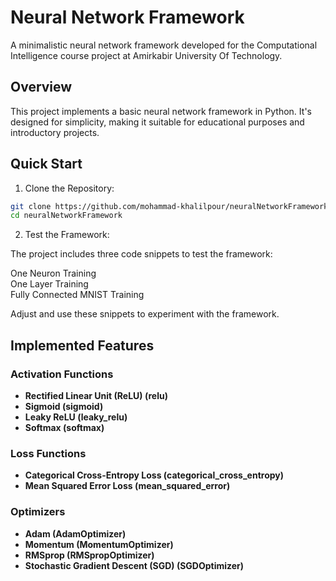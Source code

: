 # Neural Network Framework
A minimalistic neural network framework developed for the Computational Intelligence course project at Amirkabir University Of Technology.

## Overview
This project implements a basic neural network framework in Python. It's designed for simplicity, making it suitable for educational purposes and introductory projects.


## Quick Start
1. Clone the Repository:

``` bash
git clone https://github.com/mohammad-khalilpour/neuralNetworkFramework.git
cd neuralNetworkFramework
```
2. Test the Framework:

The project includes three code snippets to test the framework:

One Neuron Training \
One Layer Training \
Fully Connected MNIST Training 


Adjust and use these snippets to experiment with the framework.

## Implemented Features

### Activation Functions

- **Rectified Linear Unit (ReLU) (relu)**
- **Sigmoid (sigmoid)**
- **Leaky ReLU (leaky_relu)**
- **Softmax (softmax)**


### Loss Functions

- **Categorical Cross-Entropy Loss (categorical_cross_entropy)**
- **Mean Squared Error Loss (mean_squared_error)**

### Optimizers

- **Adam (AdamOptimizer)**
- **Momentum (MomentumOptimizer)**
- **RMSprop (RMSpropOptimizer)**
- **Stochastic Gradient Descent (SGD) (SGDOptimizer)**

